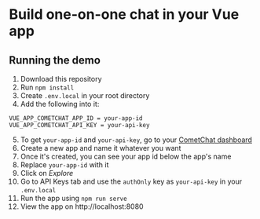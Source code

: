 # Build one-on-one chat in your Vue app

## Running the demo
1. Download this repository
2. Run `npm install`
3. Create `.env.local` in your root directory
4. Add the following into it:
```
VUE_APP_COMETCHAT_APP_ID = your-app-id
VUE_APP_COMETCHAT_API_KEY = your-api-key
```
5. To get `your-app-id` and `your-api-key`, go to your [CometChat dashboard](https://app.cometchat.com/#/apps)
6. Create a new app and name it whatever you want
7. Once it's created, you can see your app id below the app's name
8. Replace `your-app-id` with it
9. Click on *Explore*
10. Go to API Keys tab and use the `authOnly` key as `your-api-key` in your `.env.local`
11. Run the app using `npm run serve`
12. View the app on http://localhost:8080
